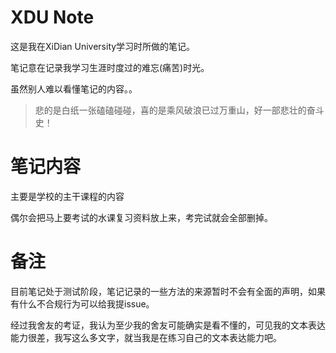# XDU Note
这是我在XiDian University学习时所做的笔记。

笔记意在记录我学习生涯时度过的难忘(痛苦)时光。

虽然别人难以看懂笔记的内容。。

>悲的是白纸一张磕磕碰碰，喜的是乘风破浪已过万重山，好一部悲壮的奋斗史！
 
# 笔记内容
主要是学校的主干课程的内容

偶尔会把马上要考试的水课复习资料放上来，考完试就会全部删掉。

# 备注
目前笔记处于测试阶段，笔记记录的一些方法的来源暂时不会有全面的声明，如果有什么不合规行为可以给我提issue。

经过我舍友的考证，我认为至少我的舍友可能确实是看不懂的，可见我的文本表达能力很差，我写这么多文字，就当我是在练习自己的文本表达能力吧。
